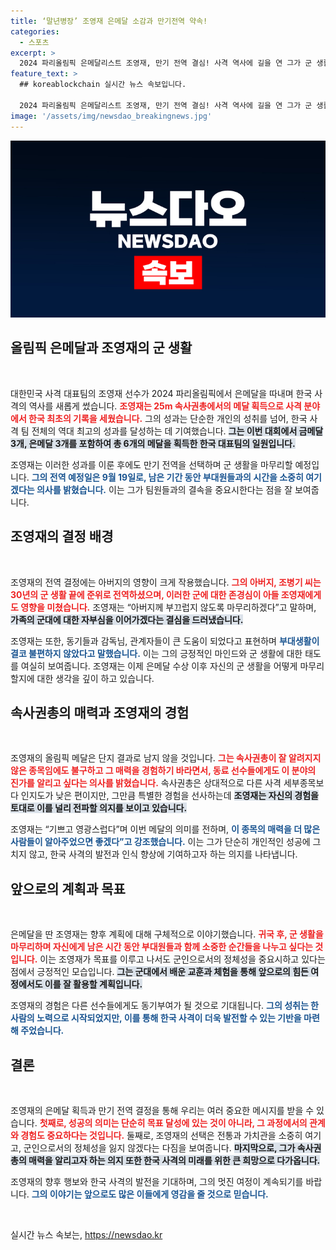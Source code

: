 ```yaml
---
title: ‘말년병장’ 조영재 은메달 소감과 만기전역 약속!
categories:
  - 스포츠
excerpt: >
  2024 파리올림픽 은메달리스트 조영재, 만기 전역 결심! 사격 역사에 길을 연 그가 군 생활을 마무리하며 동기들과 보낼 남은 시간을 강조한다. 그의 진심 어린 이야기와 아버지의 영향, 속사권총의 매력까지!
feature_text: >
  ## koreablockchain 실시간 뉴스 속보입니다.

  2024 파리올림픽 은메달리스트 조영재, 만기 전역 결심! 사격 역사에 길을 연 그가 군 생활을 마무리하며 동기들과 보낼 남은 시간을 강조한다. 그의 진심 어린 이야기와 아버지의 영향, 속사권총의 매력까지!
image: '/assets/img/newsdao_breakingnews.jpg'
---
```


<p><img src="/assets/img/newsdao_breakingnews.jpg" alt="koreablockchain 속보" /></p>

<h2 data-ke-size="size26">올림픽 은메달과 조영재의 군 생활</h2>

<p data-ke-size="size16">&nbsp;</p>

<p>대한민국 사격 대표팀의 조영재 선수가 2024 파리올림픽에서 은메달을 따내며 한국 사격의 역사를 새롭게 썼습니다. <b><span style="color: #ee2323;">조영재는 25m 속사권총에서의 메달 획득으로 사격 분야에서 한국 최초의 기록을 세웠습니다.</span></b> 그의 성과는 단순한 개인의 성취를 넘어, 한국 사격 팀 전체의 역대 최고의 성과를 달성하는 데 기여했습니다. <b><span style="background-color: #21538527;">그는 이번 대회에서 금메달 3개, 은메달 3개를 포함하여 총 6개의 메달을 획득한 한국 대표팀의 일원입니다.</span></b> </p>

<p>조영재는 이러한 성과를 이룬 후에도 만기 전역을 선택하며 군 생활을 마무리할 예정입니다. <b><span style="color: #1a5490;">그의 전역 예정일은 9월 19일로, 남은 기간 동안 부대원들과의 시간을 소중히 여기겠다는 의사를 밝혔습니다.</span></b> 이는 그가 팀원들과의 결속을 중요시한다는 점을 잘 보여줍니다. </p>

<h2 data-ke-size="size26">조영재의 결정 배경</h2>

<p data-ke-size="size16">&nbsp;</p>

<p>조영재의 전역 결정에는 아버지의 영향이 크게 작용했습니다. <b><span style="color: #ee2323;">그의 아버지, 조병기 씨는 30년의 군 생활 끝에 준위로 전역하셨으며, 이러한 군에 대한 존경심이 아들 조영재에게도 영향을 미쳤습니다.</span></b> 조영재는 “아버지께 부끄럽지 않도록 마무리하겠다”고 말하며, <b><span style="background-color: #21538527;">가족의 군대에 대한 자부심을 이어가겠다는 결심을 드러냈습니다.</span></b> </p>

<p>조영재는 또한, 동기들과 감독님, 관계자들이 큰 도움이 되었다고 표현하며 <b><span style="color: #1a5490;">부대생활이 결코 불편하지 않았다고 말했습니다.</span></b> 이는 그의 긍정적인 마인드와 군 생활에 대한 태도를 여실히 보여줍니다. 조영재는 이제 은메달 수상 이후 자신의 군 생활을 어떻게 마무리할지에 대한 생각을 깊이 하고 있습니다.</p>

<h2 data-ke-size="size26">속사권총의 매력과 조영재의 경험</h2>

<p data-ke-size="size16">&nbsp;</p>

<p>조영재의 올림픽 메달은 단지 결과로 남지 않을 것입니다. <b><span style="color: #ee2323;">그는 속사권총이 잘 알려지지 않은 종목임에도 불구하고 그 매력을 경험하기 바라면서, 동료 선수들에게도 이 분야의 진가를 알리고 싶다는 의사를 밝혔습니다.</span></b> 속사권총은 상대적으로 다른 사격 세부종목보다 인지도가 낮은 편이지만, 그만큼 특별한 경험을 선사하는데 <b><span style="background-color: #21538527;">조영재는 자신의 경험을 토대로 이를 널리 전파할 의지를 보이고 있습니다.</span></b> </p>

<p>조영재는 “기쁘고 영광스럽다”며 이번 메달의 의미를 전하며, <b><span style="color: #1a5490;">이 종목의 매력을 더 많은 사람들이 알아주었으면 좋겠다”고 강조했습니다.</span></b> 이는 그가 단순히 개인적인 성공에 그치지 않고, 한국 사격의 발전과 인식 향상에 기여하고자 하는 의지를 나타냅니다. </p>

<h2 data-ke-size="size26">앞으로의 계획과 목표</h2>

<p data-ke-size="size16">&nbsp;</p>

<p>은메달을 딴 조영재는 향후 계획에 대해 구체적으로 이야기했습니다. <b><span style="color: #ee2323;">귀국 후, 군 생활을 마무리하며 자신에게 남은 시간 동안 부대원들과 함께 소중한 순간들을 나누고 싶다는 것입니다.</span></b> 이는 조영재가 목표를 이루고 나서도 군인으로서의 정체성을 중요시하고 있다는 점에서 긍정적인 모습입니다. <b><span style="background-color: #21538527;">그는 군대에서 배운 교훈과 체험을 통해 앞으로의 힘든 여정에서도 이를 잘 활용할 계획입니다.</span></b> </p>

<p>조영재의 경험은 다른 선수들에게도 동기부여가 될 것으로 기대됩니다. <b><span style="color: #1a5490;">그의 성취는 한 사람의 노력으로 시작되었지만, 이를 통해 한국 사격이 더욱 발전할 수 있는 기반을 마련해 주었습니다.</span></b> </p>

<h2 data-ke-size="size26">결론</h2>

<p data-ke-size="size16">&nbsp;</p>

<p>조영재의 은메달 획득과 만기 전역 결정을 통해 우리는 여러 중요한 메시지를 받을 수 있습니다. <b><span style="color: #ee2323;">첫째로, 성공의 의미는 단순히 목표 달성에 있는 것이 아니라, 그 과정에서의 관계와 경험도 중요하다는 것입니다.</span></b> 둘째로, 조영재의 선택은 전통과 가치관을 소중히 여기고, 군인으로서의 정체성을 잃지 않겠다는 다짐을 보여줍니다. <b><span style="background-color: #21538527;">마지막으로, 그가 속사권총의 매력을 알리고자 하는 의지 또한 한국 사격의 미래를 위한 큰 희망으로 다가옵니다.</span></b> </p>

<p>조영재의 향후 행보와 한국 사격의 발전을 기대하며, 그의 멋진 여정이 계속되기를 바랍니다. <b><span style="color: #1a5490;">그의 이야기는 앞으로도 많은 이들에게 영감을 줄 것으로 믿습니다.</span></b> </p>

<p data-ke-size="size16">&nbsp;</p>
실시간 뉴스 속보는, <a href="https://newsdao.kr" rel="dofollow">https://newsdao.kr</a>


